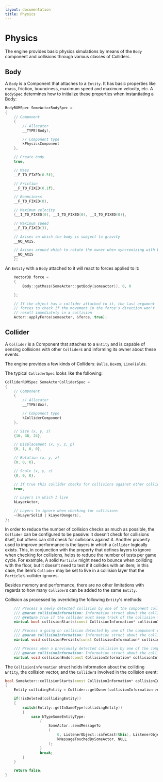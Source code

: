 ```yaml
---
layout: documentation
title: Physics
---
```


# Physics

The engine provides basic physics simulations by means of the `Body` component and collisions through various classes of Colliders.

## Body

A `Body` is a Component that attaches to a `Entity`. It has basic properties like mass, friction, bounciness, maximum speed and maximum velocity, etc. A `BodySpec` determines how to initialize these properties when instantiating a Body:

```cpp
BodyROMSpec SomeActorBodySpec =
{
    // Component
    {
        // Allocator
        __TYPE(Body),

        // Component type
        kPhysicsComponent
    },

    // Create body
    true,

    // Mass
    __F_TO_FIXED(0.5f),

    // Friction
    __F_TO_FIXED(0.1f),

    // Bounciness
    __F_TO_FIXED(0),

    // Maximum velocity
    {__I_TO_FIXED(0), __I_TO_FIXED(0), __I_TO_FIXED(0)},

    // Maximum speed
    __F_TO_FIXED(3),

    // Axises on which the body is subject to gravity
    __NO_AXIS,

    // Axises around which to rotate the owner when syncronizing with body
    __NO_AXIS
    };
```

An `Entity` with a `Body` attached to it will react to forces applied to it:

```cpp
    Vector3D force = 
    {
        Body::getMass(SomeActor::getBody(someactor)), 0, 0

    };

    // If the object has a collider attached to it, the last argument
    // forces to check if the movement in the force's direction won't
    // result immediately in a collision
    Actor::applyForce(someactor, &force, true);
```

## Collider

A `Collider` is a Component that attaches to a `Entity` and is capable of sensing collisions with other `Collider`s and informing its owner about these events.

The engine provides a few kinds of Colliders: `Ball`s, `Box`es, `LineField`s.

The typical `ColliderSpec` looks like the following:

```cpp
ColliderROMSpec SomeActorColliderSpec =
{
    // Component
    {
        // Allocator
        __TYPE(Box),

        // Component type
        kColliderComponent
    },

    // Size (x, y, z)
    {16, 38, 24},

    // Displacement (x, y, z, p)
    {0, 1, 0, 0},

    // Rotation (x, y, z)
    {0, 0, 0},

    // Scale (x, y, z)
    {0, 0, 0},

    // If true this collider checks for collisions against other colliders
    true,

    // Layers in which I live
    kLayerActor,

    // Layers to ignore when checking for collisions
    ~(kLayerSolid | kLayerDangers),
};
```

In order to reduce the number of collision checks as much as possible, the `Collider` can be configured to be passive: it doesn’t check for collisions itself, but others can still check for collisions against it. Another property used to improve performance is the layers in which a `Collider` logically exists. This, in conjunction with the property that defines layers to ignore when checking for collisions, helps to reduce the number of tests per game cycle. For example, A solid `Particle` might need to bounce when colliding with the floor, but it doesn’t need to test if it collides with an item; in this case, the item’s `Collider` may be set to live in a collision layer that the `Particle`’s collider ignores.

Besides memory and performance, there are no other limitations with regards to how many `Collider`s can be added to the same `Entity`.

Collision as processed by overriding the following `Entity`'s methods:

```cpp
    /// Process a newly detected collision by one of the component colliders.
    /// @param collisionInformation: Information struct about the collision to resolve 
    /// @return True if the collider must keep track of the collision to detect if it persists and when it ends; false otherwise
    virtual bool collisionStarts(const CollisionInformation* collisionInformation);

    /// Process a going on collision detected by one of the component colliders.
    /// @param collisionInformation: Information struct about the collision to resolve 
    virtual void collisionPersists(const CollisionInformation* collisionInformation);

    /// Process when a previously detected collision by one of the component colliders stops.
    /// @param collisionInformation: Information struct about the collision to resolve
    virtual void collisionEnds(const CollisionInformation* collisionInformation);
```

The `CollisionInformation` struct holds information about the colliding `Entity`, the collision vector, and the `Collider`s involved in the collision event:

```cpp
bool SomeActor::collisionStarts(const CollisionInformation* collisionInformation __attribute__ ((unused)))
{
    Entity collidingEntity = Collider::getOwner(collisionInformation->otherCollider);

    if(!isDeleted(collidingEntity))
    {
        switch(Entity::getInGameType(collidingEntity))
        {
            case kTypeSomeEntityType:
                {
                    SomeActor::sendMessageTo
                    (
                        0, ListenerObject::safeCast(this), ListenerObject::safeCast(collidingEntity),
                        kMessageTouchedBySomeActor, NULL
                    );
                }
                break;
        }
    }

    return false;
}
```
